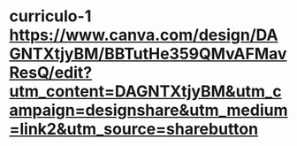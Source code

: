 # curriculo-1 https://www.canva.com/design/DAGNTXtjyBM/BBTutHe359QMvAFMavResQ/edit?utm_content=DAGNTXtjyBM&utm_campaign=designshare&utm_medium=link2&utm_source=sharebutton

